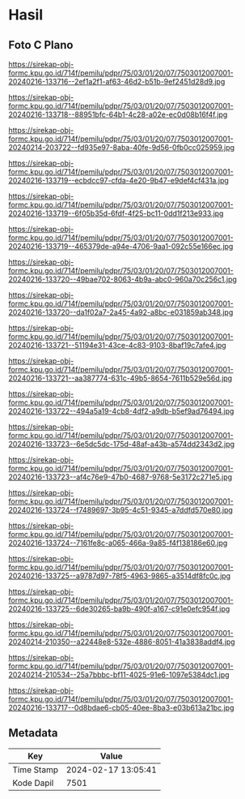 # Hasil

## Foto C Plano

https://sirekap-obj-formc.kpu.go.id/714f/pemilu/pdpr/75/03/01/20/07/7503012007001-20240216-133716--2ef1a2f1-af63-46d2-b51b-9ef2451d28d9.jpg

https://sirekap-obj-formc.kpu.go.id/714f/pemilu/pdpr/75/03/01/20/07/7503012007001-20240216-133718--88951bfc-64b1-4c28-a02e-ec0d08b16f4f.jpg

https://sirekap-obj-formc.kpu.go.id/714f/pemilu/pdpr/75/03/01/20/07/7503012007001-20240214-203722--fd935e97-8aba-40fe-9d56-0fb0cc025959.jpg

https://sirekap-obj-formc.kpu.go.id/714f/pemilu/pdpr/75/03/01/20/07/7503012007001-20240216-133719--ecbdcc97-cfda-4e20-9b47-e9def4cf431a.jpg

https://sirekap-obj-formc.kpu.go.id/714f/pemilu/pdpr/75/03/01/20/07/7503012007001-20240216-133719--6f05b35d-6fdf-4f25-bc11-0dd1f213e933.jpg

https://sirekap-obj-formc.kpu.go.id/714f/pemilu/pdpr/75/03/01/20/07/7503012007001-20240216-133719--465379de-a94e-4706-9aa1-092c55e166ec.jpg

https://sirekap-obj-formc.kpu.go.id/714f/pemilu/pdpr/75/03/01/20/07/7503012007001-20240216-133720--49bae702-8063-4b9a-abc0-960a70c256c1.jpg

https://sirekap-obj-formc.kpu.go.id/714f/pemilu/pdpr/75/03/01/20/07/7503012007001-20240216-133720--da1f02a7-2a45-4a92-a8bc-e031859ab348.jpg

https://sirekap-obj-formc.kpu.go.id/714f/pemilu/pdpr/75/03/01/20/07/7503012007001-20240216-133721--51194e31-43ce-4c83-9103-8baf19c7afe4.jpg

https://sirekap-obj-formc.kpu.go.id/714f/pemilu/pdpr/75/03/01/20/07/7503012007001-20240216-133721--aa387774-631c-49b5-8654-7611b529e56d.jpg

https://sirekap-obj-formc.kpu.go.id/714f/pemilu/pdpr/75/03/01/20/07/7503012007001-20240216-133722--494a5a19-4cb8-4df2-a9db-b5ef9ad76494.jpg

https://sirekap-obj-formc.kpu.go.id/714f/pemilu/pdpr/75/03/01/20/07/7503012007001-20240216-133723--6e5dc5dc-175d-48af-a43b-a574dd2343d2.jpg

https://sirekap-obj-formc.kpu.go.id/714f/pemilu/pdpr/75/03/01/20/07/7503012007001-20240216-133723--af4c76e9-47b0-4687-9768-5e3172c271e5.jpg

https://sirekap-obj-formc.kpu.go.id/714f/pemilu/pdpr/75/03/01/20/07/7503012007001-20240216-133724--f7489697-3b95-4c51-9345-a7ddfd570e80.jpg

https://sirekap-obj-formc.kpu.go.id/714f/pemilu/pdpr/75/03/01/20/07/7503012007001-20240216-133724--7161fe8c-a065-466a-9a85-f4f138186e60.jpg

https://sirekap-obj-formc.kpu.go.id/714f/pemilu/pdpr/75/03/01/20/07/7503012007001-20240216-133725--a9787d97-78f5-4963-9865-a3514df8fc0c.jpg

https://sirekap-obj-formc.kpu.go.id/714f/pemilu/pdpr/75/03/01/20/07/7503012007001-20240216-133725--6de30265-ba9b-490f-a167-c91e0efc954f.jpg

https://sirekap-obj-formc.kpu.go.id/714f/pemilu/pdpr/75/03/01/20/07/7503012007001-20240214-210350--a22448e8-532e-4886-8051-41a3838addf4.jpg

https://sirekap-obj-formc.kpu.go.id/714f/pemilu/pdpr/75/03/01/20/07/7503012007001-20240214-210534--25a7bbbc-bf11-4025-91e6-1097e5384dc1.jpg

https://sirekap-obj-formc.kpu.go.id/714f/pemilu/pdpr/75/03/01/20/07/7503012007001-20240216-133717--0d8bdae6-cb05-40ee-8ba3-e03b613a21bc.jpg


## Metadata

| Key        | Value               |
| ---------- | ------------------- |
| Time Stamp | 2024-02-17 13:05:41 |
| Kode Dapil | 7501                |



